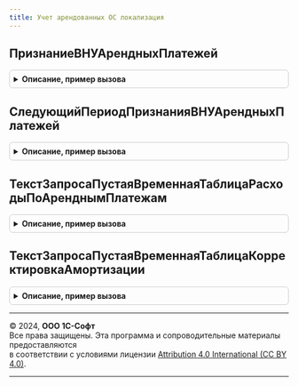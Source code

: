 ```yaml
---
title: Учет арендованных ОС локализация
---
```



## ПризнаниеВНУАрендныхПлатежей
<details style="margin: 1em 0; padding: 0.5em; border: 1px solid #ccc; border-radius: 6px;">

<summary style="font-weight: bold; cursor: pointer;">Описание, пример вызова</summary>

```bsl

// Признает услуги по аренде в расходах налогового учета.
//
// Параметры:
// 	СтруктураШапки - Структура -
// 	МенеджерВременныхТаблиц - МенеджерВременныхТаблиц -
// 	Движения - КоллекцияДвижений -
// 	Отказ - Булево -
Процедура ПризнаниеВНУАрендныхПлатежей(СтруктураШапки, МенеджерВременныхТаблиц, Движения, Отказ) Экспорт
```

Пример вызова
```bsl
УчетАрендованныхОСЛокализация.ПризнаниеВНУАрендныхПлатежей(СтруктураШапки, МенеджерВременныхТаблиц, Движения, Отказ) 
```
</details>

## СледующийПериодПризнанияВНУАрендныхПлатежей
<details style="margin: 1em 0; padding: 0.5em; border: 1px solid #ccc; border-radius: 6px;">

<summary style="font-weight: bold; cursor: pointer;">Описание, пример вызова</summary>

```bsl

// Определяет период, в котором требуется выполнение операции "Признание в НУ арендных платежей"
//
// Параметры:
// 	Организация - СправочникСсылка.Организации -
// 	НачалоПериода - Дата -
// Возвращаемое значение:
// 	Дата -
Функция СледующийПериодПризнанияВНУАрендныхПлатежей(Организация, НачалоПериода) Экспорт
```

Пример вызова
```bsl
Результат = УчетАрендованныхОСЛокализация.СледующийПериодПризнанияВНУАрендныхПлатежей(Организация, НачалоПериода) 
```
</details>

## ТекстЗапросаПустаяВременнаяТаблицаРасходыПоАренднымПлатежам
<details style="margin: 1em 0; padding: 0.5em; border: 1px solid #ccc; border-radius: 6px;">

<summary style="font-weight: bold; cursor: pointer;">Описание, пример вызова</summary>

```bsl

// Возвращает текст запроса с временной таблицей ВтРасходыПоАренднымПлатежам
//
// Возвращаемое значение:
// 		Строка - Текст запроса для получения пустой временной таблицы "ВтРасходыПоАренднымПлатежам".
//
Функция ТекстЗапросаПустаяВременнаяТаблицаРасходыПоАренднымПлатежам() Экспорт
```

Пример вызова
```bsl
Результат = УчетАрендованныхОСЛокализация.ТекстЗапросаПустаяВременнаяТаблицаРасходыПоАренднымПлатежам() 
```
</details>

## ТекстЗапросаПустаяВременнаяТаблицаКорректировкаАмортизации
<details style="margin: 1em 0; padding: 0.5em; border: 1px solid #ccc; border-radius: 6px;">

<summary style="font-weight: bold; cursor: pointer;">Описание, пример вызова</summary>

```bsl

// Возвращает текст запроса с временной таблицей ВтКорректировкаАмортизации
//
// Возвращаемое значение:
// 		Строка - Текст запроса для получения пустой временной таблицы "ВтРасходыПоАренднымПлатежам".
//
Функция ТекстЗапросаПустаяВременнаяТаблицаКорректировкаАмортизации() Экспорт
```

Пример вызова
```bsl
Результат = УчетАрендованныхОСЛокализация.ТекстЗапросаПустаяВременнаяТаблицаКорректировкаАмортизации() 
```
</details>

---

© 2024, **ООО 1С-Софт**  
Все права защищены. Эта программа и сопроводительные материалы предоставляются  
в соответствии с условиями лицензии [Attribution 4.0 International (CC BY 4.0)](https://creativecommons.org/licenses/by/4.0/legalcode).

---
